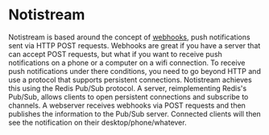# Notistream

Notistream is based around the concept of [webhooks](http://wiki.webhooks.org), 
push notifications sent via HTTP POST requests. Webhooks are great if you have 
a server that can accept POST requests, but what if you want to receive push 
notifications on a phone or a computer on a wifi connection. To receive push 
notifications under there conditions, you need to go beyond HTTP and use a 
protocol that supports persistent connections. Notistream achieves this using 
the Redis Pub/Sub protocol. A server, reimplementing Redis's Pub/Sub, allows 
clients to open persistent connections and subscribe to channels. A webserver 
receives webhooks via POST requests and then publishes the information to the 
Pub/Sub server. Connected clients will then see the notification on their 
desktop/phone/whatever.
